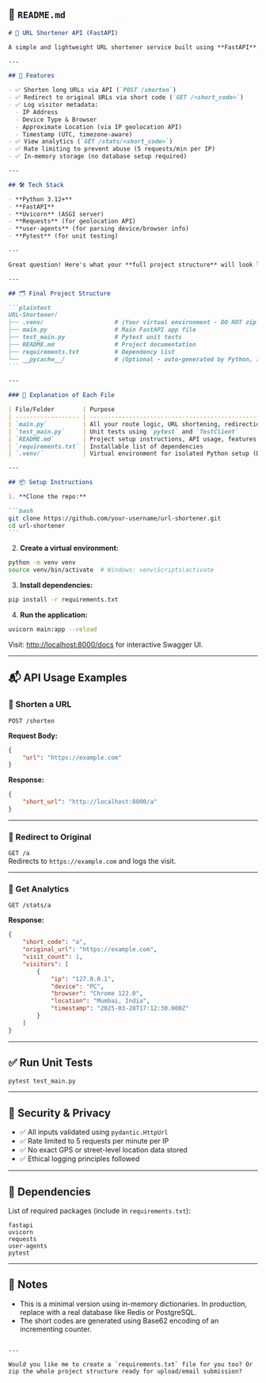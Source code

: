 ## 📄 `README.md`

````markdown
# 🔗 URL Shortener API (FastAPI)

A simple and lightweight URL shortener service built using **FastAPI**. It supports Base62-based short URL generation, visitor tracking (IP, browser, device, and location), rate limiting, and analytics reporting.

---

## 🚀 Features

- ✅ Shorten long URLs via API (`POST /shorten`)
- ✅ Redirect to original URLs via short code (`GET /<short_code>`)
- ✅ Log visitor metadata:
  - IP Address
  - Device Type & Browser
  - Approximate Location (via IP geolocation API)
  - Timestamp (UTC, timezone-aware)
- ✅ View analytics (`GET /stats/<short_code>`)
- ✅ Rate limiting to prevent abuse (5 requests/min per IP)
- ✅ In-memory storage (no database setup required)

---

## 🛠 Tech Stack

- **Python 3.12+**
- **FastAPI**
- **Uvicorn** (ASGI server)
- **Requests** (for geolocation API)
- **user-agents** (for parsing device/browser info)
- **Pytest** (for unit testing)

---

Great question! Here's what your **full project structure** will look like — including all files and folders — assuming you're using `.venv` for your virtual environment and everything is inside a folder named `URL-Shortener`.

---

## 🗂️ Final Project Structure

```plaintext
URL-Shortener/
├── .venv/                    # (Your virtual environment - DO NOT zip this!)
├── main.py                   # Main FastAPI app file
├── test_main.py              # Pytest unit tests
├── README.md                 # Project documentation
├── requirements.txt          # Dependency list
└── __pycache__/              # (Optional - auto-generated by Python, ignore or delete)
```

---

### 🔹 Explanation of Each File

| File/Folder        | Purpose                                                                      |
| ------------------ | ---------------------------------------------------------------------------- |
| `main.py`          | All your route logic, URL shortening, redirection, logging, analytics        |
| `test_main.py`     | Unit tests using `pytest` and `TestClient`                                   |
| `README.md`        | Project setup instructions, API usage, features                              |
| `requirements.txt` | Installable list of dependencies                                             |
| `.venv/`           | Virtual environment for isolated Python setup (DO NOT include in submission) |

---

## 📦 Setup Instructions

1. **Clone the repo:**

```bash
git clone https://github.com/your-username/url-shortener.git
cd url-shortener
```
````

2. **Create a virtual environment:**

```bash
python -m venv venv
source venv/bin/activate  # Windows: venv\Scripts\activate
```

3. **Install dependencies:**

```bash
pip install -r requirements.txt
```

4. **Run the application:**

```bash
uvicorn main:app --reload
```

Visit: [http://localhost:8000/docs](http://localhost:8000/docs) for interactive Swagger UI.

---

## 📬 API Usage Examples

### 🔹 Shorten a URL

`POST /shorten`

**Request Body:**

```json
{
	"url": "https://example.com"
}
```

**Response:**

```json
{
	"short_url": "http://localhost:8000/a"
}
```

---

### 🔹 Redirect to Original

`GET /a`  
Redirects to `https://example.com` and logs the visit.

---

### 🔹 Get Analytics

`GET /stats/a`

**Response:**

```json
{
	"short_code": "a",
	"original_url": "https://example.com",
	"visit_count": 1,
	"visitors": [
		{
			"ip": "127.0.0.1",
			"device": "PC",
			"browser": "Chrome 122.0",
			"location": "Mumbai, India",
			"timestamp": "2025-03-28T17:12:30.000Z"
		}
	]
}
```

---

## ✅ Run Unit Tests

```bash
pytest test_main.py
```

---

## 🔐 Security & Privacy

- ✅ All inputs validated using `pydantic.HttpUrl`
- ✅ Rate limited to 5 requests per minute per IP
- ✅ No exact GPS or street-level location data stored
- ✅ Ethical logging principles followed

---

## 📄 Dependencies

List of required packages (include in `requirements.txt`):

```
fastapi
uvicorn
requests
user-agents
pytest
```

---

## 📌 Notes

- This is a minimal version using in-memory dictionaries. In production, replace with a real database like Redis or PostgreSQL.
- The short codes are generated using Base62 encoding of an incrementing counter.

```

---

Would you like me to create a `requirements.txt` file for you too? Or zip the whole project structure ready for upload/email submission?
```
